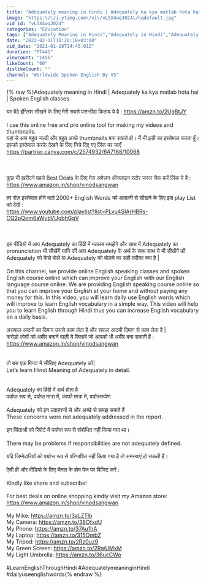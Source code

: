 ```yaml
---
title: "Adequately meaning in Hindi | Adequately ka kya matlab hota hai | Spoken English classes"
image: "https:\/\/i.ytimg.com\/vi\/vL5X4wqJ024\/hqdefault.jpg"
vid_id: "vL5X4wqJ024"
categories: "Education"
tags: ["Adequately Meaning in Hindi","Adequately in Hindi","Adequately का हिंदी में मतलब"]
date: "2022-02-11T18:20:18+03:00"
vid_date: "2021-01-28T14:45:01Z"
duration: "PT44S"
viewcount: "1455"
likeCount: "60"
dislikeCount: ""
channel: "Worldwide Spoken English By VS"
---
```

{% raw %}Adequately meaning in Hindi | Adequately ka kya matlab hota hai | Spoken English classes <br /> <br />घर बैठे इंग्लिश सीखने के लिए मेरी सबसे पसन्दीदा किताब ये है : <a rel="nofollow" target="blank" href="https://amzn.to/2UgBtJY">https://amzn.to/2UgBtJY</a> <br /><br />I use this online free and pro online tool for making my videos and thumbnails. <br />यहां से आप बहुत जल्दी और बहुत अच्छे thumbnails बना सकते हो। मैं भी इसी का इस्तेमाल करता हूँ।  इसको इस्तेमाल करके देखने के लिए निचे दिए गए लिंक पर जाएँ <br /><a rel="nofollow" target="blank" href="https://partner.canva.com/c/2574932/647168/10068">https://partner.canva.com/c/2574932/647168/10068</a>   <br /><br /><br />        <br />कुछ भी ख़रीदने पहले Best Deals के लिए मेरा अमेज़न ऑनलाइन स्टोर जरूर चैक करें लिंक ये है : <a rel="nofollow" target="blank" href="https://www.amazon.in/shop/vinodsangwan">https://www.amazon.in/shop/vinodsangwan</a> <br /> <br />हर रोज़ इस्तेमाल होने वाले 2000+ English Words को आसानी से सीखने के लिए इस play List को देखें :  <br /><a rel="nofollow" target="blank" href="https://www.youtube.com/playlist?list=PLvu4SIArHBRs-CQ2pQom6aWybVUgbhGgV">https://www.youtube.com/playlist?list=PLvu4SIArHBRs-CQ2pQom6aWybVUgbhGgV</a>  <br /> <br /><br />  <br />इस वीडियो में आप Adequately का हिंदी में मतलब समझेंगे और साथ में Adequately का pronunciation भी सीखेंगें यानि की आप Adequately के अर्थ के साथ साथ ये भी सीखेंगें की Adequately को कैसे बोले या Adequately को बोलने का सही तरीका क्या है | <br /><br />On this channel, we provide online English speaking classes and spoken English course online which can improve your English with our English language course online. We are providing English speaking course online so that you can improve your English at your home and without paying any money for this. In this video,  you will learn daily use English words which will improve to learn English vocabulary in a simple way. This video will help you to learn English through Hindi thus you can increase English vocabulary on a daily basis. <br /><br />असफल आदमी का दिमाग उससे काम लेता है और सफल आदमी दिमाग से काम लेता है | <br />करोड़ो लोगों को अमीर बनाने वाली ये किताबें जो आपको भी अमीर बना सकती हैं : <br /><a rel="nofollow" target="blank" href="https://www.amazon.in/shop/vinodsangwan">https://www.amazon.in/shop/vinodsangwan</a> <br /><br /><br />तो बस एक मिनट में सीखिए Adequately को| <br />Let’s learn Hindi Meaning of Adequately in detail.<br /><br /><br />Adequately का हिंदी में अर्थ होता है <br />पर्याप्त रूप से, पर्याप्त मात्रा में, काफी मात्रा में, पर्याप्तरूपेण<br /><br />Adequately को इन उदाहरणों से और अच्छे से समझ सकते हैं <br />These concerns were not adequately addressed in the report. <br /><br />इन चिंताओं को रिपोर्ट में पर्याप्त रूप से संबोधित नहीं किया गया था।<br /><br />There may be problems if responsibilities are not adequately defined. <br /><br />यदि जिम्मेदारियों को पर्याप्त रूप से परिभाषित नहीं किया गया है तो समस्याएं हो सकती हैं।<br /><br />ऐसी ही और वीडियो के लिए चैनल के होम पेज पर विजिट करें :<br /><br />Kindly like share and subscribe!<br /><br />For best deals on online shopping kindly visit my Amazon store:<br /><a rel="nofollow" target="blank" href="https://www.amazon.in/shop/vinodsangwan">https://www.amazon.in/shop/vinodsangwan</a> <br /><br />My Mike: <a rel="nofollow" target="blank" href="https://amzn.to/3aLZTlb">https://amzn.to/3aLZTlb</a><br />My Camera: <a rel="nofollow" target="blank" href="https://amzn.to/38OfxdU">https://amzn.to/38OfxdU</a> <br />My Phone: <a rel="nofollow" target="blank" href="https://amzn.to/37Au1hA">https://amzn.to/37Au1hA</a> <br />My Laptop: <a rel="nofollow" target="blank" href="https://amzn.to/315OmbZ">https://amzn.to/315OmbZ</a> <br />My Tripod: <a rel="nofollow" target="blank" href="https://amzn.to/2Rz0uz9">https://amzn.to/2Rz0uz9</a> <br />My Green Screen: <a rel="nofollow" target="blank" href="https://amzn.to/2RwUMxM">https://amzn.to/2RwUMxM</a> <br />My Light Umbrella: <a rel="nofollow" target="blank" href="https://amzn.to/36ucCWo">https://amzn.to/36ucCWo</a> <br /><br />#LearnEnglishThroughHindi  #AdequatelymeaninginHindi   #dailyuseenglishwords{% endraw %}
